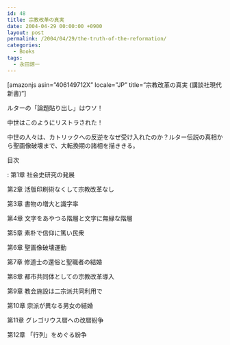 ```yaml
---
id: 48
title: 宗教改革の真実
date: 2004-04-29 00:00:00 +0900
layout: post
permalink: /2004/04/29/the-truth-of-the-reformation/
categories:
  - Books
tags:
  - 永田諒一
---
```

[amazonjs asin=&#8221;406149712X&#8221; locale=&#8221;JP&#8221; title=&#8221;宗教改革の真実 (講談社現代新書)&#8221;]

ルターの「論題貼り出し」はウソ！
  
中世はこのようにリストラされた！
  
中世の人々は、カトリックへの反逆をなぜ受け入れたのか？ルター伝説の真相から聖画像破壊まで、大転換期の諸相を描ききる。

目次

: 第1章 社会史研究の発展
  
第2章 活版印刷術なくして宗教改革なし
  
第3章 書物の増大と識字率
  
第4章 文字をあやつる階層と文字に無縁な階層
  
第5章 素朴で信仰に篤い民衆
  
第6章 聖画像破壊運動
  
第7章 修道士の還俗と聖職者の結婚
  
第8章 都市共同体としての宗教改革導入
  
第9章 教会施設は二宗派共同利用で
  
第10章 宗派が異なる男女の結婚
  
第11章 グレゴリウス暦への改暦紛争
  
第12章 「行列」をめぐる紛争
